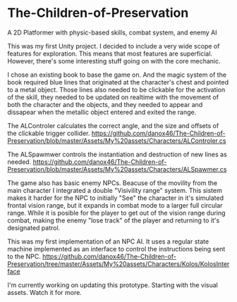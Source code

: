 # The-Children-of-Preservation
A 2D Platformer with physic-based skills, combat system, and enemy AI

This was my first Unity project. I decided to include a very wide scope of features for exploration. This means that most features are superficial. 
However, there's some interesting stuff going on with the core mechanic.

I chose an existing book to base the game on. And the magic system of the book required blue lines that originated at the character's chest and pointed to a metal object. 
Those lines also needed to be clickable for the activation of the skill, they needed to be updated on realtime with the movement of both the character and the objects, 
and they needed to appear and dissapear when the metallic object entered and exited the range.

The ALControler calculates the correct angle, and the size and offsets of the clickable trigger collider.
https://github.com/danox46/The-Children-of-Preservation/blob/master/Assets/My%20assets/Characters/ALControler.cs

The ALSpawmwer controls the instantiation and destruction of new lines as needed.
https://github.com/danox46/The-Children-of-Preservation/blob/master/Assets/My%20assets/Characters/ALSpawmer.cs

The game also has basic enemy NPCs. Beacuse of the movility from the main character I integrated a double "Visivility range" system.
This sistem makes it harder for the NPC to initially "See" the character in it's simulated frontal vision range, but it expands in combat mode to a larger full circular range.
While it is posible for the player to get out of the vision range during combat, making the enemy "lose track" of the player and returning to it's designated patrol.

This was my first implementation of an NPC AI. It uses a regular state machine implemented as an interface to control the instructions being sent to the NPC.
https://github.com/danox46/The-Children-of-Preservation/tree/master/Assets/My%20assets/Characters/Kolos/KolosInterface

I'm currently working on updating this prototype. Starting with the visual assets. Watch it for more.

